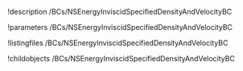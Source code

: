 !description /BCs/NSEnergyInviscidSpecifiedDensityAndVelocityBC

!parameters /BCs/NSEnergyInviscidSpecifiedDensityAndVelocityBC

!listingfiles /BCs/NSEnergyInviscidSpecifiedDensityAndVelocityBC

!childobjects /BCs/NSEnergyInviscidSpecifiedDensityAndVelocityBC
